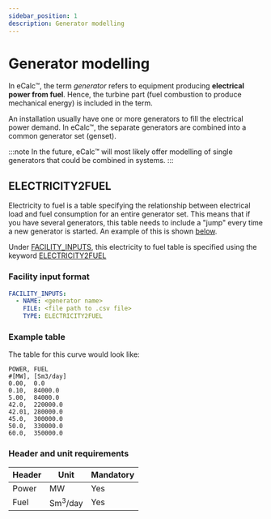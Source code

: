 ```yaml
---
sidebar_position: 1
description: Generator modelling
---
```

# Generator modelling

In eCalc™, the term *generator* refers to equipment producing **electrical power from fuel**. Hence, the turbine part (fuel combustion to produce mechanical energy) is included in the term.

An installation usually have one or more generators to fill the electrical power demand. In eCalc™, the separate generators are combined into a common generator set (genset).

:::note
In the future, eCalc™ will most likely offer modelling of single generators that could be combined in systems.
:::

## ELECTRICITY2FUEL

Electricity to fuel is a table specifying the relationship between electrical load
and fuel consumption for an entire generator set. This means that if you have several generators,
this table needs to include a "jump" every time a new generator is started. An example of this
is shown [below](#Table-example).

Under [FACILITY_INPUTS](../facility_inputs/index.md), this electricity to fuel table is specified using the keyword [ELECTRICITY2FUEL](../../../references/keywords/ELECTRICITY2FUEL)

### Facility input format

~~~~yaml
FACILITY_INPUTS:
  - NAME: <generator name>
    FILE: <file path to .csv file>
    TYPE: ELECTRICITY2FUEL
~~~~

### Example table
The table for this curve would look like:

~~~~~~~~text
POWER, FUEL
#[MW], [Sm3/day]
0.00,  0.0
0.10,  84000.0
5.00,  84000.0
42.0,  220000.0
42.01, 280000.0
45.0,  300000.0
50.0,  330000.0
60.0,  350000.0
~~~~~~~~

### Header and unit requirements

| Header | Unit| Mandatory |
| ----- | ----| --- |
| Power | MW | Yes|
| Fuel  |  Sm<sup>3</sup>/day| Yes|
